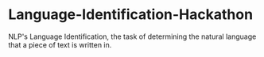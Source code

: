 # Language-Identification-Hackathon
NLP's Language Identification, the task of determining the natural language that a piece of text is written in.
